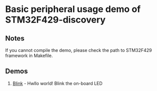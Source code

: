 # Basic peripheral usage demo of STM32F429-discovery #

## Notes ##
If you cannot compile the demo, please check the path to STM32F429 framework in Makefile.

## Demos ##
1. [Blink](https://github.com/LanKuDot/stm32f429-discovery-peripheral/tree/master/blink) - Hwllo world! Blink the on-board LED

